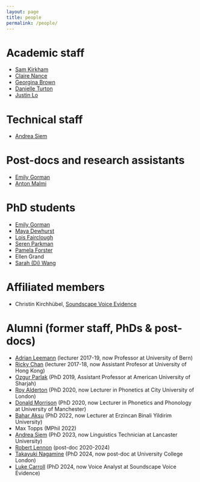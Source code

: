 ```yaml
---
layout: page
title: people
permalink: /people/
---
```


# Academic staff

* [Sam Kirkham](https://samkirkham.github.io)
* [Claire Nance](https://clairenance.github.io)
* [Georgina Brown](https://www.lancaster.ac.uk/linguistics/about/people/georgina-brown)
* [Danielle Turton](https://danielleturton.rbind.io)
* [Justin Lo](https://justinjhlo.github.io)

# Technical staff

* [Andrea Siem](https://www.lancaster.ac.uk/linguistics/about/people/andrea-siem)

# Post-docs and research assistants

* [Emily Gorman](https://www.lancaster.ac.uk/linguistics/about/people/emily-gorman)
* [Anton Malmi](https://www.etis.ee/CV/Anton_Malmi/eng/)

# PhD students

* [Emily Gorman](https://www.lancaster.ac.uk/linguistics/about/people/emily-gorman)
* [Maya Dewhurst](https://www.research.lancs.ac.uk/portal/en/people/maya-dewhurst(f37daf48-b06b-4959-bfa5-25c66697ed13).html)
* [Lois Fairclough](https://www.research.lancs.ac.uk/portal/en/people/lois-fairclough(3a5ddc8a-426b-4807-a8a8-c428d8bba1d8).html)
* [Seren Parkman](https://www.research.lancs.ac.uk/portal/en/people/seren-parkman(e711c793-12ef-4d98-9ddc-3b03a7d1091f).html)
* [Pamela Forster](https://www.research.lancs.ac.uk/portal/en/people/pamela-forster(afe52d08-7860-437d-8bfd-5afb443c7cb4).html)
* Ellen Grand
* [Sarah (Di) Wang](https://www.research.lancs.ac.uk/portal/en/people/di-wang(38b3be97-db15-41e1-97b1-fbab1314d03e).html)

# Affiliated members

* Christin Kirchhübel, [Soundscape Voice Evidence](https://soundscapevoice.com)

# Alumni (former staff, PhDs & post-docs)

* [Adrian Leemann](https://www.adrianleemann.com) (lecturer 2017-19, now Professor at University of Bern)
* [Ricky Chan](https://english.hku.hk/people/Faculty/72/Dr_Ricky_Chan) (lecturer 2017-18, now Assistant Profesor at University of Hong Kong)
* [Ozgur Parlak](https://www.aus.edu/faculty/ozgur-parlak) (PhD 2019, Assistant Professor at American University of Sharjah)
* [Roy Alderton](https://www.city.ac.uk/about/people/academics/roy-alderton) (PhD 2020, now Lecturer in Phonetics at City University of London)
* [Donald Morrison](http://www.damoireasdan.com) (PhD 2020, now Lecturer in Phonetics and Phonology at University of Manchester)
* [Bahar Aksu](https://erzincanuniversityelt.wordpress.com/ali-dincer/) (PhD 2022, now Lecturer at Erzincan Binali Yildirim University)
* Max Topps (MPhil 2022)
* [Andrea Siem](https://www.lancaster.ac.uk/linguistics/about/people/andrea-siem) (PhD 2023, now Linguistics Technician at Lancaster University)
* [Robert Lennon](https://robertlennon50.github.io) (post-doc 2020-2024)
* [Takayuki Nagamine](https://takayukinagamine.github.io) (PhD 2024, now post-doc at University College London)
* [Luke Carroll](https://www.research.lancs.ac.uk/portal/en/people/luke-carroll(49cfa7af-a65b-44eb-97a2-446615957e59).html) (PhD 2024, now Voice Analyst at Soundscape Voice Evidence)

